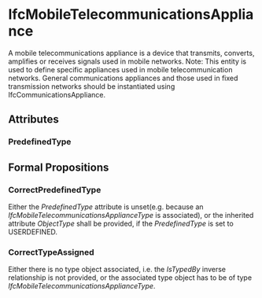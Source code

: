 # IfcMobileTelecommunicationsAppliance

A mobile telecommunications appliance is a device that transmits, converts, amplifies or receives signals used in mobile networks.
Note: This entity is used to define specific appliances used in mobile telecommunication networks. General communications appliances and those used in fixed transmission networks should be instantiated using IfcCommunicationsAppliance.

## Attributes

### PredefinedType


## Formal Propositions

### CorrectPredefinedType
Either the _PredefinedType_ attribute is unset(e.g. because an _IfcMobileTelecommunicationsApplianceType_ is associated), or the inherited attribute _ObjectType_ shall be provided, if the _PredefinedType_ is set to USERDEFINED.

### CorrectTypeAssigned
Either there is no type object associated, i.e. the _IsTypedBy_ inverse relationship is not provided, or the associated type object has to be of type _IfcMobileTelecommunicationsApplianceType_.
